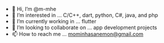 - 👋 Hi, I’m @m-mhe
- 👀 I’m interested in ... C/C++, dart, python, C#, java, and php 
- 🌱 I’m currently working in ... flutter
- 💞️ I’m looking to collaborate on ... app development projects
- 📫 How to reach me ... mominhasanemon@gmail.com

<!---
m-mhe/m-mhe is a ✨ special ✨ repository because its `README.md` (this file) appears on your GitHub profile.
You can click the Preview link to take a look at your changes.
--->
